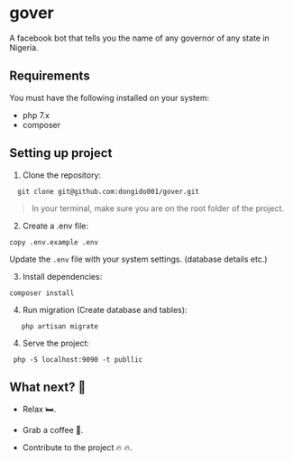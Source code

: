 # gover
A facebook bot that tells you the name of any governor of any state in Nigeria.

## Requirements

  You must have the following installed on your system:
 * php 7.x
 * composer

## Setting up project

 1. Clone the repository:
   ```
     git clone git@github.com:dongido001/gover.git
   ``` 

  > In your terminal, make sure you are on the root folder of the project.

 2. Create a .env file:

 ```
 copy .env.example .env
 ```
 Update the `.env` file with your system settings. (database details etc.)

 3. Install dependencies:

 ```
 composer install
 ```

 4. Run migration (Create database and tables):

```
   php artisan migrate
```

 4. Serve the project:
  
 ```
  php -S localhost:9090 -t publlic
 ```

 ## What next? :full_moon_with_face:

 * Relax 🛏️.

 * Grab a coffee 🍷.

 * Contribute to the project :fire: :fire:.

